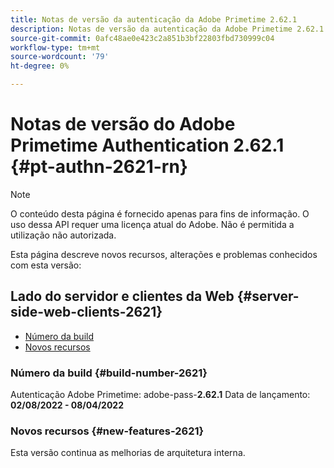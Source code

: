 ```yaml
---
title: Notas de versão da autenticação da Adobe Primetime 2.62.1
description: Notas de versão da autenticação da Adobe Primetime 2.62.1
source-git-commit: 0afc48ae0e423c2a851b3bf22803fbd730999c04
workflow-type: tm+mt
source-wordcount: '79'
ht-degree: 0%

---
```


# Notas de versão do Adobe Primetime Authentication 2.62.1 {#pt-authn-2621-rn}

>[!NOTE]
>
>O conteúdo desta página é fornecido apenas para fins de informação. O uso dessa API requer uma licença atual do Adobe. Não é permitida a utilização não autorizada.

Esta página descreve novos recursos, alterações e problemas conhecidos com esta versão:

## Lado do servidor e clientes da Web {#server-side-web-clients-2621}

* [Número da build](#build-number-2621)
* [Novos recursos](#new-features-2621)

### Número da build {#build-number-2621}

Autenticação Adobe Primetime: adobe-pass-**2.62.1**
Data de lançamento: **02/08/2022 - 08/04/2022**

### Novos recursos {#new-features-2621}

Esta versão continua as melhorias de arquitetura interna.